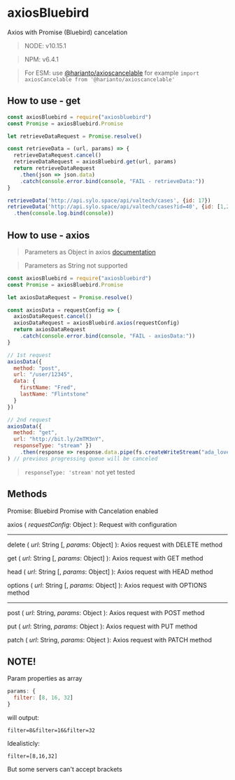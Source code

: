 # axiosBluebird

Axios with Promise (Bluebird) cancelation

> NODE: v10.15.1

> NPM: v6.4.1

> For ESM: use [@harianto/axioscancelable](https://www.npmjs.com/package/@harianto/axioscancelable) for example `import axiosCancelable from '@harianto/axioscancelable'`

## How to use - get

```js
const axiosBluebird = require("axiosbluebird")
const Promise = axiosBluebird.Promise
```

```js
let retrieveDataRequest = Promise.resolve()

const retrieveData = (url, params) => {
  retrieveDataRequest.cancel()
  retrieveDataRequest = axiosBluebird.get(url, params)
  return retrieveDataRequest
    .then(json => json.data)
    .catch(console.error.bind(console, "FAIL - retrieveData:"))
}
```

```js
retrieveData('http://api.sylo.space/api/valtech/cases', {id: 17})
retrieveData('http://api.sylo.space/api/valtech/cases?id=40', {id: [1,2,3]}) // previous progressing queue will cancel
  .then(console.log.bind(console))
```


## How to use - axios

> Parameters as Object in axios [documentation](https://www.npmjs.com/package/axios)

> Parameters as String not supported

```js
const axiosBluebird = require("axiosbluebird")
const Promise = axiosBluebird.Promise
```

```js
let axiosDataRequest = Promise.resolve()

const axiosData = requestConfig => {
  axiosDataRequest.cancel()
  axiosDataRequest = axiosBluebird.axios(requestConfig)
  return axiosDataRequest
    .catch(console.error.bind(console, "FAIL - axiosData:"))
}
```

```js
// 1st request
axiosData({
  method: "post",
  url: "/user/12345",
  data: {
    firstName: "Fred",
    lastName: "Flintstone"
  }
})

// 2nd request
axiosData({
  method: "get",
  url: "http://bit.ly/2mTM3nY",
  responseType: "stream" })
    .then(response => response.data.pipe(fs.createWriteStream("ada_lovelace.jpg"))
) // previous progressing queue will be canceled
```

> `responseType: 'stream'` not yet tested


## Methods

Promise: Bluebird Promise with Cancelation enabled

axios ( _requestConfig_: Object ): Request with configuration
___

delete ( _url_: String [, _params_: Object] ): Axios request with DELETE method

get ( _url_: String [, _params_: Object] ): Axios request with GET method

head ( _url_: String [, _params_: Object] ): Axios request with HEAD method

options ( _url_: String [, _params_: Object] ): Axios request with OPTIONS method
___

post ( _url_: String, _params_: Object ): Axios request with POST method

put ( _url_: String, _params_: Object ): Axios request with PUT method

patch ( _url_: String, _params_: Object ): Axios request with PATCH method


## NOTE!

Param properties as array

```js
params: {
  filter: [8, 16, 32]
}
```

will output:

```
filter=8&filter=16&filter=32
```

Idealisticly:

```
filter=[8,16,32]
```

But some servers can't accept brackets

